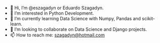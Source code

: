 - 👋 Hi, I’m @eszagadyn or Eduardo Szagadyn.
- 👀 I’m interested in Python Development.
- 🌱 I’m currently learning Data Science with Numpy, Pandas and scikit-learn.
- 💞️ I’m looking to collaborate on Data Science and Django projects.
- 📫 How to reach me: szagadyn@hotmail.com

